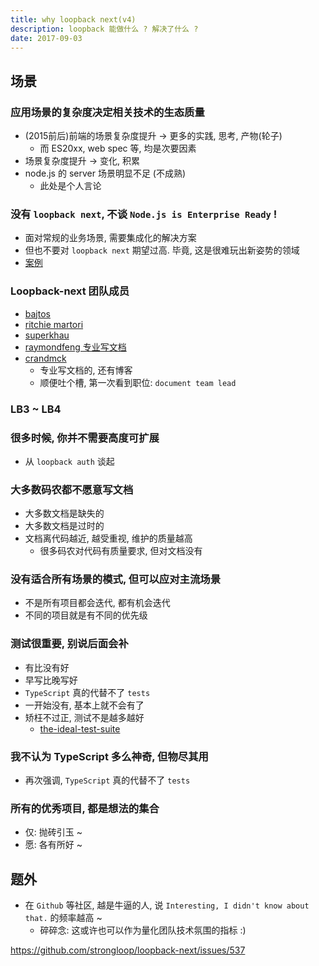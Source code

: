 ```yaml
---
title: why loopback next(v4)
description: loopback 能做什么 ? 解决了什么 ?
date: 2017-09-03
---
```


## 场景

### 应用场景的复杂度决定相关技术的生态质量

* (2015前后)前端的场景复杂度提升 -> 更多的实践, 思考, 产物(轮子)
  - 而 ES20xx, web spec 等, 均是次要因素
* 场景复杂度提升 -> 变化, 积累
* node.js 的 server 场景明显不足 (不成熟)
  - 此处是个人言论

### 没有 `loopback next`, 不谈 `Node.js is Enterprise Ready` !

* 面对常规的业务场景, 需要集成化的解决方案
* 但也不要对 `loopback next` 期望过高. 毕竟, 这是很难玩出新姿势的领域
* [案例](https://github.com/yorkie/me/issues/10)

### Loopback-next 团队成员

* [bajtos](https://www.linkedin.com/in/bajtos)
* [ritchie martori ](https://www.linkedin.com/in/ritchie-martori-9548325)
* [superkhau](https://www.linkedin.com/in/superkhau)
* [raymondfeng 专业写文档](https://www.linkedin.com/in/raymondfeng)
* [crandmck](https://www.linkedin.com/in/crandmck)
  - 专业写文档的, 还有博客
  - 顺便吐个槽, 第一次看到职位: `document team lead`

### LB3 ~ LB4

### 很多时候, 你并不需要高度可扩展

* 从 `loopback auth` 谈起

### 大多数码农都不愿意写文档

* 大多数文档是缺失的
* 大多数文档是过时的
* 文档离代码越近, 越受重视, 维护的质量越高
  - 很多码农对代码有质量要求, 但对文档没有

### 没有适合所有场景的模式, 但可以应对主流场景

* 不是所有项目都会迭代, 都有机会迭代
* 不同的项目就是有不同的优先级

### 测试很重要, 别说后面会补

* 有比没有好
* 早写比晚写好
* `TypeScript` 真的代替不了 `tests`
* 一开始没有, 基本上就不会有了
* 矫枉不过正, 测试不是越多越好
  - [the-ideal-test-suite](https://github.com/strongloop/loopback-next/wiki/Thinking-in-LoopBack#the-ideal-test-suite)

### 我不认为 TypeScript 多么神奇, 但物尽其用

* 再次强调, `TypeScript` 真的代替不了 `tests`

### 所有的优秀项目, 都是想法的集合

* 仅: 抛砖引玉 ~
* 愿: 各有所好 ~

## 题外

* 在 `Github` 等社区, 越是牛逼的人, 说 `Interesting, I didn't know about that.` 的频率越高 ~
  - 碎碎念: 这或许也可以作为量化团队技术氛围的指标 :)

https://github.com/strongloop/loopback-next/issues/537
